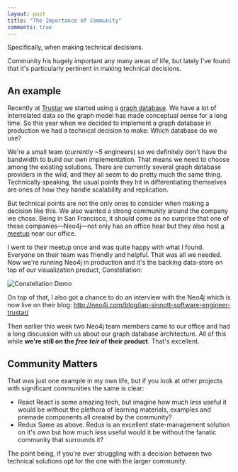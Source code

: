 ```yaml
---
layout: post
title: "The Importance of Community"
comments: true
---
```


Specifically, when making technical decisions.

Community his hugely important any many areas of life, but lately I've found
that it's particularly pertinent in making technical decisions.

## An example

Recently at [Trustar][] we started using a [graph database][]. We have a lot of
interrelated data so the graph model has made conceptual sense for a long time.
So this year when we decided to implement a graph database in production we had
a technical decision to make: Which database do we use?

We're a small team (currently ~5 engineers) so we definitely don't have the
bandwidth to build our own implementation. That means we need to choose among
the existing solutions. There are currently several graph database providers
in the wild, and they all seem to do pretty much the same thing. Technically
speaking, the usual points they hit in differentiating themselves are ones of
how they handle scalability and replication.

But technical points are not the only ones to consider when making a decision
like this. We also wanted a strong community around the company we chose. Being
in San Francisco, it should come as no surprise that one of these
companies—Neo4j—not only has an office hear but they also host [a meetup][] near
our office.

I went to their meetup once and was quite happy with what I found. Everyone on
their team was friendly and helpful. That was all we needed. Now we're running
Neo4j in production and it's the backing data-store on top of our visualization
product, Constellation:

![Constellation Demo](https://dropsinn.s3.amazonaws.com/Screen%20Shot%202016-04-29%20at%2011.42.03%20AM.png)

On top of that, I also got a chance to do an interview with the Neo4j which is
now live on their blog: http://neo4j.com/blog/ian-sinnott-software-engineer-trustar/

Then earlier this week two Neo4j team members came to our office and had a long discussion with us about our graph database architecture. All of this while **we're still on the _free teir_ of their product**. That's excellent.

## Community Matters

That was just one example in my own life, but if you look at other projects with significant communities the same is clear:

* React
  React is some amazing tech, but imagine how much _less_ useful it would be without the plethora of learning materials, examples and premade components all created by the community?
* Redux
  Same as above. Redux is an excellent state-management solution on it's own but how much _less_ useful would it be without the fanatic community that surrounds it?

The point being, if you're ever struggling with a decision between two technical solutions opt for the one with the larger community.

[Trustar]: https://www.trustar.co/
[graph database]: https://en.wikipedia.org/wiki/Graph_database
[a meetup]: http://www.meetup.com/graphdb-sf/
[blog post]: http://neo4j.com/blog/ian-sinnott-software-engineer-trustar/

